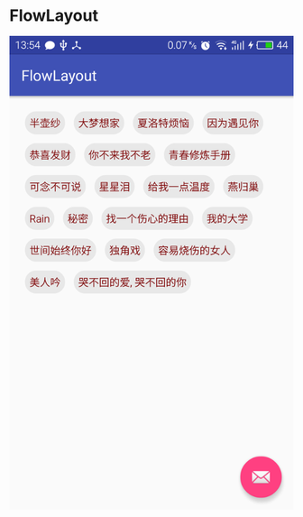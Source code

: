 # FlowLayout
![Screenshot](https://github.com/luoweii/FlowLayout/blob/master/device-2016-02-17-135627.png)

